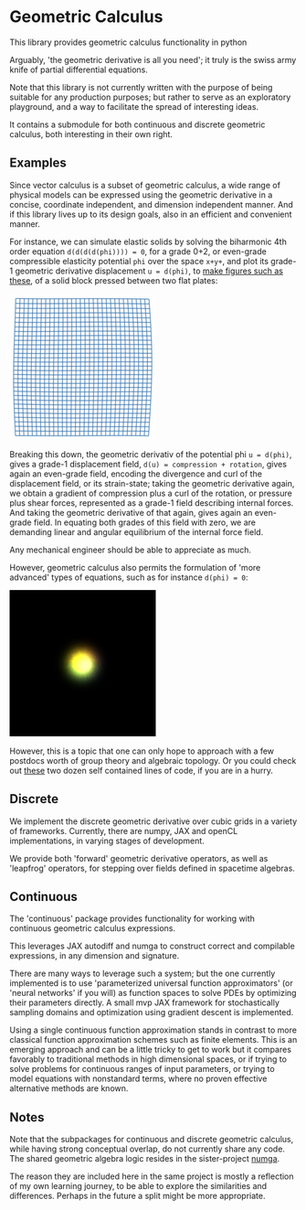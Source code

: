 Geometric Calculus
==================

This library provides geometric calculus functionality in python

Arguably, 'the geometric derivative is all you need'; it truly is the swiss army knife of partial differential equations.

Note that this library is not currently written with the purpose of being suitable for any production purposes; but rather to serve as an exploratory playground, and a way to facilitate the spread of interesting ideas.

It contains a submodule for both continuous and discrete geometric calculus, both interesting in their own right.


Examples
--------
Since vector calculus is a subset of geometric calculus, a wide range of physical models can be expressed using the geometric derivative in a concise, coordinate independent, and dimension independent manner. And if this library lives up to its design goals, also in an efficient and convenient manner.

For instance, we can simulate elastic solids by solving the biharmonic 4th order equation `d(d(d(d(phi)))) = 0`, for a grade 0+2, or even-grade compressible elasticity potential `phi` over the space `x+y+`, and plot its grade-1 geometric derivative displacement `u = d(phi)`, to [make figures such as these](continuous/test/test_elasticity.py), of a solid block pressed between two flat plates:

<img src="elastic_solid.gif" width="256" height="256"/> 

Breaking this down, the geometric derivativ of the potential phi `u = d(phi)`, gives a grade-1 displacement field, `d(u) = compression + rotation`, gives again an even-grade field, encoding the divergence and curl of the displacement field, or its strain-state; taking the geometric derivative again, we obtain a gradient of compression plus a curl of the rotation, or pressure plus shear forces, represented as a grade-1 field describing internal forces. And taking the geometric derivative of that again, gives again an even-grade field. In equating both grades of this field with zero, we are demanding linear and angular equilibrium of the internal force field. 

Any mechanical engineer should be able to appreciate as much. 


However, geometric calculus also permits the formulation of 'more advanced' types of equations, such as for instance `d(phi) = 0`:

<img src="discrete/article/31_compact_even_sps_mass_xy.gif" width="256" height="256"/>

However, this is a topic that one can only hope to approach with a few postdocs worth of group theory and algebraic topology. Or you could check out [these](discrete/numpy/minimal/wxyzt_even.py) two dozen self contained lines of code, if you are in a hurry.


Discrete
--------
We implement the discrete geometric derivative over cubic grids in a variety of frameworks. Currently, there are numpy, JAX and openCL implementations, in varying stages of development.

We provide both 'forward' geometric derivative operators, as well as 'leapfrog' operators, for stepping over fields defined in spacetime algebras.


Continuous
----------
The 'continuous' package provides functionality for working with continuous geometric calculus expressions.

This leverages JAX autodiff and numga to construct correct and compilable expressions, in any dimension and signature.

There are many ways to leverage such a system; but the one currently implemented is to use 'parameterized universal function approximators' (or 'neural networks' if you will) as function spaces to solve PDEs by optimizing their parameters directly. A small mvp JAX framework for stochastically sampling domains and optimization using gradient descent is implemented.

Using a single continuous function approximation stands in contrast to more classical function approximation schemes such as finite elements. This is an emerging approach and can be a little tricky to get to work but it compares favorably to traditional methods in high dimensional spaces, or if trying to solve problems for continuous ranges of input parameters, or trying to model equations with nonstandard terms, where no proven effective alternative methods are known.

Notes
-----
Note that the subpackages for continuous and discrete geometric calculus, while having strong conceptual overlap, do not currently share any code. The shared geometric algebra logic resides in the sister-project [numga](https://github.com/EelcoHoogendoorn/numga).

The reason they are included here in the same project is mostly a reflection of my own learning journey, to be able to explore the similarities and differences. Perhaps in the future a split might be more appropriate.
